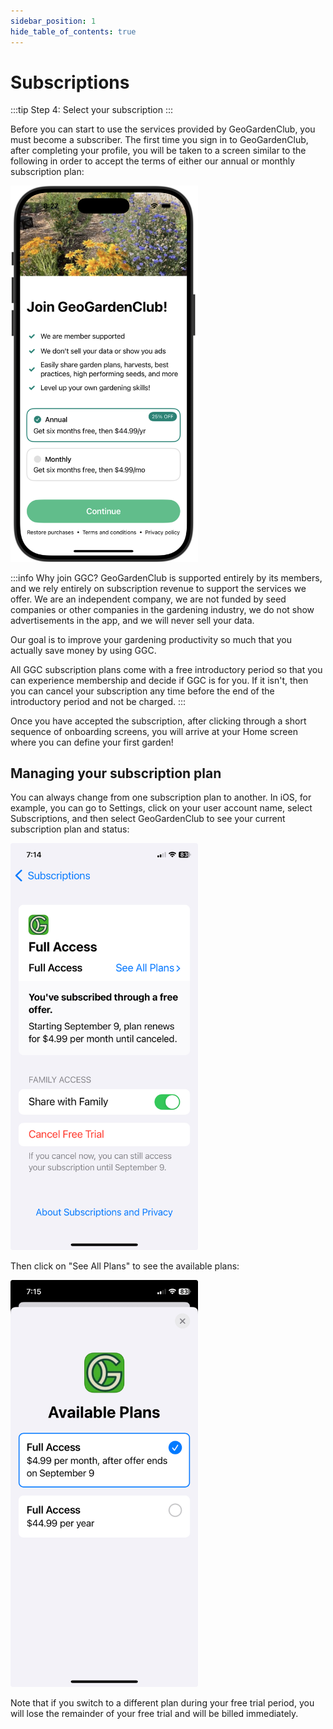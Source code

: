 ```yaml
---
sidebar_position: 1
hide_table_of_contents: true
---
```


# Subscriptions

:::tip Step 4: Select your subscription
:::

Before you can start to use the services provided by GeoGardenClub, you must become a subscriber.  The first time you sign in to GeoGardenClub, after completing your profile, you will be taken to a screen similar to the following in order to accept the terms of either our annual or monthly subscription plan: 

<img width="300" src="/img/user-guide/subscription.png"/>

:::info Why join GGC?
GeoGardenClub is supported entirely by its members, and we rely entirely on subscription revenue to support the services we offer. We are an independent company, we are not funded by seed companies or other companies in the gardening industry, we do not show advertisements in the app, and we will never sell your data. 

Our goal is to improve your gardening productivity so much that you actually save money by using GGC.

All GGC subscription plans come with a free introductory period so that you can experience membership and decide if GGC is for you. If it isn't, then you can cancel your subscription any time before the end of the introductory period and not be charged.
:::

Once you have accepted the subscription, after clicking through a short sequence of onboarding screens, you will arrive at your Home screen where you can define your first garden!

## Managing your subscription plan

You can always change from one subscription plan to another. In iOS, for example, you can go to Settings, click on your user account name,  select Subscriptions, and then select GeoGardenClub to see your current subscription plan and status: 

<img width="300" src="/img/user-guide/subscription-current.jpeg"/>

Then click on "See All Plans" to see the available plans:

<img width="300" src="/img/user-guide/subscription-available-plans.jpeg"/>

Note that if you switch to a different plan during your free trial period, you will lose the remainder of your free trial and will be billed immediately.

